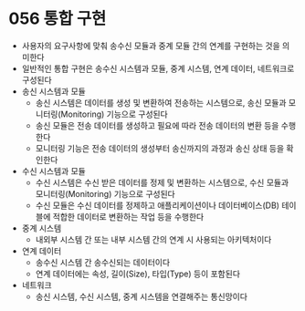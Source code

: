 # 056 통합 구현

- 사용자의 요구사항에 맞춰 송수신 모듈과 중계 모듈 간의 연계를 구현하는 것을 의미한다
- 일반적인 통합 구현은 송수신 시스템과 모듈, 중계 시스템, 연계 데이터, 네트워크로 구성된다
- 송신 시스템과 모듈
  - 송신 시스템은 데이터를 생성 및 변환하여 전송하는 시스템으로, 송신 모듈과 모니터링(Monitoring) 기능으로 구성된다
  - 송신 모듈은 전송 데이터를 생성하고 필요에 따라 전송 데이터의 변환 등을 수행한다
  - 모니터링 기능은 전송 데이터의 생성부터 송신까지의 과정과 송신 상태 등을 확인한다
- 수신 시스템과 모듈
  - 수신 시스템은 수신 받은 데이터를 정제 및 변환하는 시스템으로, 수신 모듈과 모니터링(Monitoring) 기능으로 구성된다
  - 수신 모듈은 수신 데이터를 정제하고 애플리케이션이나 데이터베이스(DB) 테이블에 적합한 데이터로 변환하는 작업 등을 수행한다
- 중계 시스템
  - 내외부 시스템 간 또는 내부 시스템 간의 연계 시 사용되는 아키텍처이다
- 연계 데이터
  - 송수신 시스템 간 송수신되는 데이터이다
  - 연계 데이터에는 속성, 길이(Size), 타입(Type) 등이 포함된다
- 네트워크
  - 송신 시스템, 수신 시스템, 중계 시스템을 연결해주는 통신망이다

